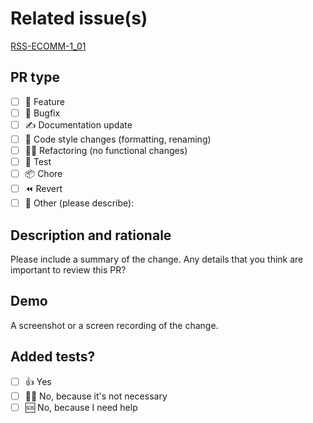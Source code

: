 # Related issue(s)

[RSS-ECOMM-1_01](https://github.com/IggyPope/antique-boutique/issues/2)

## PR type

<!-- Select all applicable, but try to limit yourself to one change type per PR. -->

- [ ] 🍕 Feature
- [ ] 🐜 Bugfix
- [ ] ✍ Documentation update
- [ ] 🎨 Code style changes (formatting, renaming)
- [ ] 👨‍💻 Refactoring (no functional changes)
- [ ] 🧪 Test
- [ ] 📦 Chore
- [ ] ⏪ Revert
- [ ] 🚧 Other (please describe):

## Description and rationale

Please include a summary of the change. Any details that you think are important to review this PR?

## Demo

A screenshot or a screen recording of the change.

## Added tests?

- [ ] 👍 Yes
- [ ] 🙅‍♂️ No, because it's not necessary
- [ ] 🆘 No, because I need help
